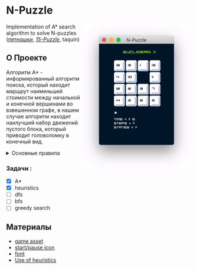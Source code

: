 # <!--  [<img src="https://img.shields.io/badge/en%20-6fa8dc?style=for-the-badge">](#about) [<img src="https://img.shields.io/badge/ru%20-lightgrey?style=for-the-badge">](#о-проекте)  --> N-Puzzle  
<div><img src="srcs/resources/visualizer.gif" width="300" align="right"></div>  

 Implementation of A* search algorithm to solve N-puzzles
 ([_пятнашки_](https://ru.wikipedia.org/wiki/%D0%98%D0%B3%D1%80%D0%B0_%D0%B2_15),
 [_15-Puzzle_](https://en.wikipedia.org/w/index.php?title=15_puzzle&oldid=1086625326), taquin) 

[//]: # ( <img align="center" src="https://media.giphy.com/media/l2Je6sbvJEn1W9OWQ/giphy.gif" width="300" alt="algorithm"/>)
<!--  <img align="center" src="srcs/resources/visualizer.gif" width="350" alt="algorithm"/> -->
 
## О Проекте
Алгоритм А* - информированный алгоритм поиска, который находит маршрут наименьшей стоимости между начальной и конечной вершинами во взвешенном графе, в нашем случае алгоритм находит наилучший набор движений пустого блока, который приводит головоломку в конечный вид.


<details>
<summary> Основные правила </summary>

- головоломка состоит из квадратного поля N*N элементов;
- каждая ячейка содержит уникальное число от 1 до N^2 - 1 в рандомном порядке,
  одна из ячеек остается пустой;  <div> <img src="https://user-images.githubusercontent.com/83991209/171353109-3b08e489-011d-4119-881f-98715337fa70.png" width="200" align="right"></div> 
- за один ход можно менять местами пустой блок с соседними ячейками;  
- необходимо преобразовать поле в конечный вид "snail solution";
</details>



### Задачи :
- [x] A*
- [x] heuristics
- [ ] dfs
- [ ] bfs
- [ ] greedy search

<!--
1. <details> 
    <summary> Проверить, что головоломка имеет решение.    
    </summary>  
 
    Существуют такие начальные поля, из которых невозможно получить нужное решение, играя по правилам.

    Поле пазла можно представить в виде множества чисел `3, 5, 6, 7, 2, 4, 1, 8`, каждое перемещение пустой ячейки в пазле 
    образует новую перестановку из этих же чисел, существование решения головоломки будет зависеть от количества **инверсий** 
    в начальной и конечной перестановке пазла. [**больше про перестановки**](https://www.mccme.ru/shen/permutations.pdf)    
   
    > **Инверсия**: пара чисел **(a,b)** называется инверсией перестановки, если нарушен естественный порядок элементов, 
    где **a** находится левее, чем **b**, при этом **a > b**. В перестановке (1, 2, 4, 5, 3) ровно одна инверсия элементов (4, 3)
 
    <img src="https://user-images.githubusercontent.com/83991209/171353226-45e40d77-8e21-4210-8129-267d5ffac829.png" width="350">   
 
   ### Решение есть если:   
   - N - **нечетное** и количество инверсий в начальном и конечном состоянии имеет **одинаковую** четность;
   - N - **четное**, тогда сумма количества инверсий с номером строки, в которой находится пустая ячейка, должна иметь
   ту же четность, что и сумма количества инверсий в конечном состоянии с новым номером строки пустой ячейки;
   - в остальных случаях решения не существует.
     <div align="right"><img src="https://media.giphy.com/media/xT5LMINTLCSOGdIyEo/giphy.gif" width="300" align="right"></div>
     </details>


3. <details> <summary> </summary>
   </details>
   
4. <details> <summary>  </summary>
   </details> -->

## Материалы 
- [game asset](https://paweljarosz.itch.io/puzzle-platformer-asset-mnimalistic-game-kit-portal-like)
- [start/pause icon](https://just-a-cookie.itch.io/pixel-icon-pack)
- [font](https://arcade.itch.io/awkward)
- [Use of heuristics](http://theory.stanford.edu/~amitp/GameProgramming/Heuristics.html#a-starx27s-use-of-the-heuristic)
